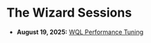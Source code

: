 # The Wizard Sessions

- **August 19, 2025:** [WQL Performance Tuning](./20250819_WQL_Optimization/README.md)
